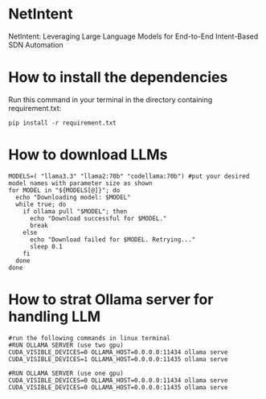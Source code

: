 # NetIntent
NetIntent: Leveraging Large Language Models for End-to-End Intent-Based SDN Automation

# How to install the dependencies
Run this command in your terminal in the directory containing requirement.txt:
```
pip install -r requirement.txt
```
# How to download LLMs
```
MODELS=( "llama3.3" "llama2:70b" "codellama:70b") #put your desired model names with parameter size as shown
for MODEL in "${MODELS[@]}"; do
  echo "Downloading model: $MODEL"
  while true; do
    if ollama pull "$MODEL"; then
      echo "Download successful for $MODEL."
      break
    else
      echo "Download failed for $MODEL. Retrying..."
      sleep 0.1
    fi
  done
done
```
# How to strat Ollama server for handling LLM
```
#run the following commands in linux terminal
#RUN OLLAMA SERVER (use two gpu)
CUDA_VISIBLE_DEVICES=0 OLLAMA_HOST=0.0.0.0:11434 ollama serve
CUDA_VISIBLE_DEVICES=1 OLLAMA_HOST=0.0.0.0:11435 ollama serve

#RUN OLLAMA SERVER (use one gpu)
CUDA_VISIBLE_DEVICES=0 OLLAMA_HOST=0.0.0.0:11434 ollama serve
CUDA_VISIBLE_DEVICES=0 OLLAMA_HOST=0.0.0.0:11435 ollama serve
```
